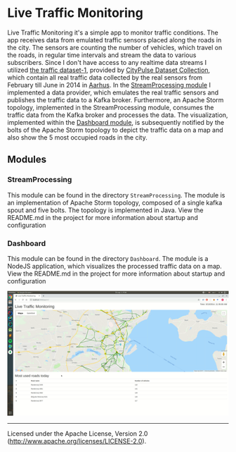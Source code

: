 # Live Traffic Monitoring

Live Traffic Monitoring it's a simple app to monitor traffic conditions. The app receives data from emulated traffic sensors placed along the roads in the city. The sensors are counting the number of vehicles, which travel on the roads, in regular time intervals and stream the data to various subscribers. Since I don't have access to any realtime data streams I utilized [the traffic dataset-1](http://iot.ee.surrey.ac.uk:8080/datasets.html#traffic), provided by [CityPulse Dataset Collection](http://iot.ee.surrey.ac.uk:8080/index.html), which contain all real traffic data collected by the real sensors from February till June in 2014 in [Aarhus](https://en.wikipedia.org/wiki/Aarhus). In the [StreamProcessing module](https://github.com/FilipRy/LiveTrafficMonitoring/tree/master/StreamProcessing) I implemented a data provider, which emulates the real traffic sensors and publishes the traffic data to a Kafka broker. Furthermore, an Apache Storm topology, implemented in the StreamProcessing module, consumes the traffic data from the Kafka broker and processes the data. The visualization, implemented within the [Dashboard module](https://github.com/FilipRy/LiveTrafficMonitoring/tree/master/Dashboard), is subsequently notified by the bolts of the Apache Storm topology to depict the traffic data on a map and also show the 5 most occupied roads in the city.

## Modules

### StreamProcessing

This module can be found in the directory `StreamProcessing`.
The module is an implementation of Apache Storm topology, composed of a single kafka spout and five bolts. The topology is implemented in Java.
View the README.md in the project for more information about startup and configuration

### Dashboard

This module can be found in the directory `Dashboard`.
The module is a NodeJS application, which visualizes the processed traffic data on a map.
View the README.md in the project for more information about startup and configuration

![Dashboard](https://github.com/FilipRy/LiveTrafficMonitoring/blob/master/StreamProcessing/assets/dashboard.png)


------------------------
Licensed under the Apache License, Version 2.0 (http://www.apache.org/licenses/LICENSE-2.0).
